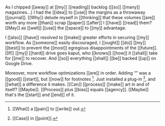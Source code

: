As I chipped [[away]] at [[my]] [[reading]] backlog ([[so]] [[many]] magazines…) I had the [[idea]] to [[use]] the margins as a throwaway [[journal]]. [[Why]] delude myself in [[thinking]] that these volumes [[are]] worth any more [[than]] scrap [[paper]] [[after]] I [[have]] [[read]] them? [[May]] as [[well]] [[use]] the [[space]] to [[my]] advantage.

I [[also]] [[have]] resolved to [[make]] greater efforts in securing [[my]] workflow. As [[someone]] easily discouraged, I [[ought]] [[do]] [[my]] [[best]] to prevent the [[most]] egregious disappointments of the [[future]]. [[If]] [[my]] [[hard]] drive goes kaput, who [[knows]] [[how]] it [[shall]] take for [[me]] to recover. And [[so]] everything [[shall]] [[be]] backed [[up]] on Google Drive.

Moreover, more workflow optimizations [[are]] in order. Adding “” was a [[good]] [[start]], but [[now]] for footnotes [^1]. Just installed a plug-in [^2], and [[what]] a difference it makes. [[Can]] [[process]] [[make]] art in and of itself? [[Maybe]]. [[Process]] plus [[bias]] equals [[agency]]. [[Maybe]] that's the [[start]] and [[end]] of it.

[^1]: [[What]] a [[pain]] to [[write]] out.
[^2]: [[Case]] in [[point]].